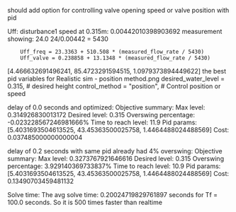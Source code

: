 should add option for controlling valve opening speed or valve position with pid

Uff:
        disturbance1 speed at 0.315m: 0.00442010398903692
        measurement showing: 24.0
        24/0.00442 = 5430

        Uff_freq = 23.3363 + 510.508 * (measured_flow_rate / 5430)
        Uff_valve = 0.238858 + 13.1348 * (measured_flow_rate / 5430)

[4.466632691496241, 85.4723291594515, 1.0979373894449622]
the best pid variables for Realistic sim - position method.png
        desired_water_level = 0.315, # desired height
        control_method = "position", # Control position or speed

delay of 0.0 seconds and optimized:
Objective summary:
         Max level: 0.314926830013172
         Desired level: 0.315
         Overswing percentage: -0.023228567246981666%
         Time to reach level: 11.9
         Pid params: [5.4031693504613525, 43.45363500025758, 1.4464488024488569]
         Cost: 0.037485000000000004

delay of 0.2 seconds with same pid already had 4% overswing:
Objective summary:
         Max level: 0.3273767921646616
         Desired level: 0.315
         Overswing percentage: 3.929140369733837%
         Time to reach level: 10.9
         Pid params: [5.4031693504613525, 43.45363500025758, 1.4464488024488569]
         Cost: 0.13490703459481132


Solve time:
The avg solve time: 0.20024719829761897 seconds for Tf = 100.0 seconds. So it is 500 times faster than realtime